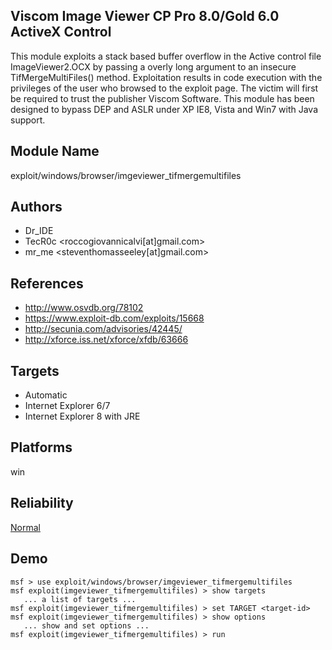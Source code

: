 ## Viscom Image Viewer CP Pro 8.0/Gold 6.0 ActiveX Control

This module exploits a stack based buffer overflow in the 
Active control file ImageViewer2.OCX by passing a overly 
long argument to an insecure TifMergeMultiFiles() method. 
Exploitation results in code execution with the privileges 
of the user who browsed to the exploit page. The victim will 
first be required to trust the publisher Viscom Software. 
This module has been designed to bypass DEP and ASLR under 
XP IE8, Vista and Win7 with Java support.


## Module Name
exploit/windows/browser/imgeviewer_tifmergemultifiles

## Authors
* Dr_IDE
* TecR0c <roccogiovannicalvi[at]gmail.com>
* mr_me <steventhomasseeley[at]gmail.com>


## References
* http://www.osvdb.org/78102
* https://www.exploit-db.com/exploits/15668
* http://secunia.com/advisories/42445/
* http://xforce.iss.net/xforce/xfdb/63666



## Targets
* Automatic
* Internet Explorer 6/7
* Internet Explorer 8 with JRE


## Platforms
win

## Reliability
[Normal](https://github.com/rapid7/metasploit-framework/wiki/Exploit-Ranking)

## Demo

```
msf > use exploit/windows/browser/imgeviewer_tifmergemultifiles
msf exploit(imgeviewer_tifmergemultifiles) > show targets
   ... a list of targets ...
msf exploit(imgeviewer_tifmergemultifiles) > set TARGET <target-id>
msf exploit(imgeviewer_tifmergemultifiles) > show options
   ... show and set options ...
msf exploit(imgeviewer_tifmergemultifiles) > run
```
    
    